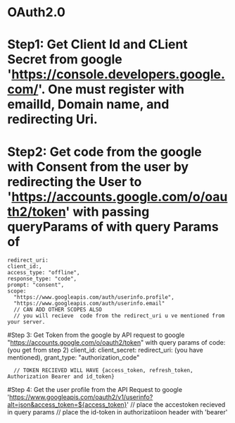 # OAuth2.0
# Step1: Get Client Id and CLient Secret from google 'https://console.developers.google.com/'. One must register with emailId, Domain name, and redirecting Uri.
# Step2: Get code from the google with Consent from the user by redirecting the User to 'https://accounts.google.com/o/oauth2/token' with passing queryParams of with query Params of 
    redirect_uri:
    client_id:,
    access_type: "offline",
    response_type: "code",
    prompt: "consent",
    scope:
      "https://www.googleapis.com/auth/userinfo.profile",
      "https://www.googleapis.com/auth/userinfo.email"
      // CAN ADD OTHER SCOPES ALSO
      // you will recieve  code from the redirect_uri u ve mentioned from your server.
      
  
#Step 3: Get Token from the google by API request to google "https://accounts.google.com/o/oauth2/token" with query params of
       code: (you get from step 2)
      client_id: 
      client_secret: 
      redirect_uri: (you have mentioned),
      grant_type: "authorization_code"
      
      // TOKEN RECIEVED WILL HAVE {access_token, refresh_token, Authorization Bearer and id_token}
      
#Step 4: Get the user profile from the API Request to google 'https://www.googleapis.com/oauth2/v1/userinfo?alt=json&access_token=${access_token}'
        // place the accestoken recieved in query params
        // place the id-token in authorizatiioon header with 'bearer'
